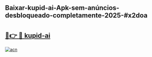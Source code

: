 ## Baixar-kupid-ai-Apk-sem-anúncios-desbloqueado-completamente-2025-#x2doa

# <h2><a href="https://ainizakaria.my?title=kupid-ai&ref=22M">🔗👉 🔴 kupid-ai</a></h2>

[![acn](https://github.com/user-attachments/assets/0f9c940e-d8b0-45ae-aac7-cd30a18b3e1c)](https://ainizakaria.my?title=kupid-ai&ref=22M)

